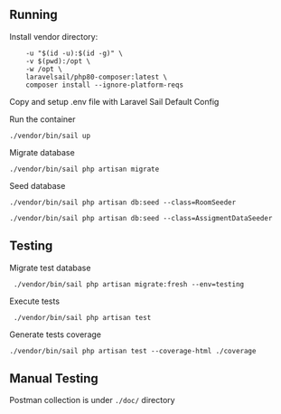 ## Running
Install vendor directory:
```docker run --rm \
    -u "$(id -u):$(id -g)" \
    -v $(pwd):/opt \
    -w /opt \
    laravelsail/php80-composer:latest \
    composer install --ignore-platform-reqs
```
Copy and setup .env file with Laravel Sail Default Config

Run the container

`./vendor/bin/sail up`

Migrate database

`./vendor/bin/sail php artisan migrate`

Seed database

`./vendor/bin/sail php artisan db:seed --class=RoomSeeder`

`./vendor/bin/sail php artisan db:seed --class=AssigmentDataSeeder`

## Testing

Migrate test database

` ./vendor/bin/sail php artisan migrate:fresh --env=testing`

Execute tests

` ./vendor/bin/sail php artisan test`

Generate tests coverage

`./vendor/bin/sail php artisan test --coverage-html ./coverage`

## Manual Testing

Postman collection is under `./doc/` directory

